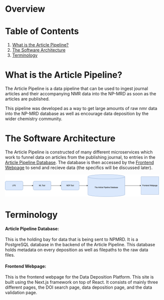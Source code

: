 # Overview

# Table of Contents
1. [What is the Article Pipeline?](#what-is-the-article-pipeline)
2. [The Software Architecture](#architecture)
3. [Terminology](#terminology)


# What is the Article Pipeline?
The Article Pipeline is a data pipeline that can be used to ingest journal articles and their accompanying NMR data into the NP-MRD as soon as the articles are published. 

This pipeline was developed as a way to get large amounts of raw nmr data into the NP-MRD database as well as encourage data deposition by the wider chemistry community.


# The Software Architecture
The Article Pipeline is constructed of many different microservices which work to funnel data on articles from the publishing journal, to entries in the [Article Pipeline Database](#article-pipeline-database). The database is then accessed by the [Frontend Webpage](#frontend-webpage) to send and recieve data (the specifics will be discussed later).

<img src="assets/Article_Pipeline_Architecture.png" alt="drawing" width="800"/>


# Terminology
#### **Article Pipeline Database**: 
This is the holding bay for data that is being sent to NPMRD. It is a PostgreSQL database in the backend of the Article Pipeline. This database holds metadata on every deposition as well as filepaths to the raw data files. 

#### **Frontend Webpage**:
This is the frontend webpage for the Data Deposition Platform. This site is built using the Next.js framework on top of React. It consists of mainly three different pages, the DOI search page, data deposition page, and the data validation page.
